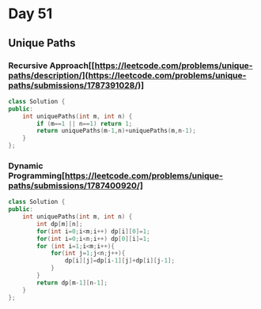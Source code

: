 # Day 51
## Unique Paths
### Recursive Approach[[https://leetcode.com/problems/unique-paths/description/](https://leetcode.com/problems/unique-paths/submissions/1787391028/)]
```cpp
class Solution {
public:
    int uniquePaths(int m, int n) {
        if (m==1 || n==1) return 1;
        return uniquePaths(m-1,n)+uniquePaths(m,n-1);        
    }
};
```

### Dynamic Programming[https://leetcode.com/problems/unique-paths/submissions/1787400920/]
```cpp
class Solution {
public:
    int uniquePaths(int m, int n) {
        int dp[m][n];
        for(int i=0;i<m;i++) dp[i][0]=1;
        for(int i=0;i<n;i++) dp[0][i]=1;
        for (int i=1;i<m;i++){
            for(int j=1;j<n;j++){
                dp[i][j]=dp[i-1][j]+dp[i][j-1];
            }
        }        
        return dp[m-1][n-1];
    }
};
```
